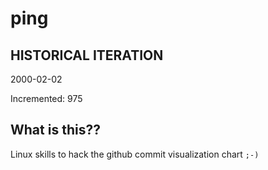 # ping

## HISTORICAL ITERATION
2000-02-02

Incremented: 975

## What is this?? 
Linux skills to hack the github commit visualization chart `;-)`
